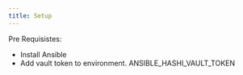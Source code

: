 ```yaml
---
title: Setup
---
```


<head>
  <title>Setup</title>
  <meta name="description" content="Overview of Infra management for Amakrush" />
</head>

Pre Requisistes:

- Install Ansible
- Add vault token to environment. ANSIBLE_HASHI_VAULT_TOKEN





